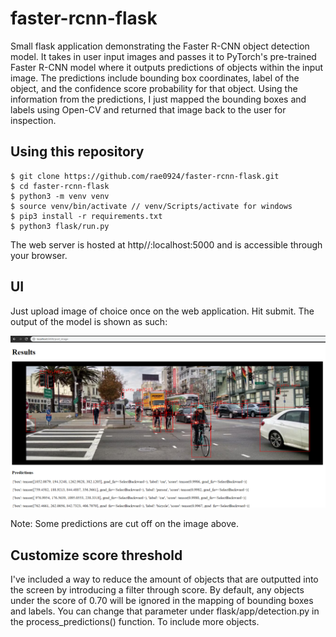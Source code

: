 # faster-rcnn-flask
Small flask application demonstrating the Faster R-CNN object detection model. It takes in user input images and passes it to PyTorch's
pre-trained Faster R-CNN model where it outputs predictions of objects within the input image. The predictions include bounding box
coordinates, label of the object, and the confidence score probability for that object. Using the information from the predictions, I just mapped the bounding boxes and labels using Open-CV and returned that image back to the user for inspection.

## Using this repository

```
$ git clone https://github.com/rae0924/faster-rcnn-flask.git
$ cd faster-rcnn-flask
$ python3 -m venv venv
$ source venv/bin/activate // venv/Scripts/activate for windows
$ pip3 install -r requirements.txt
$ python3 flask/run.py
```
The web server is hosted at http//:localhost:5000 and is accessible through your browser.

## UI

Just upload image of choice once on the web application. Hit submit. The output of the model is shown as such: 

![](results_ui.png)

Note: Some predictions are cut off on the image above.

## Customize score threshold

I've included a way to reduce the amount of objects that are outputted into the screen by introducing a filter
through score. By default, any objects under the score of 0.70 will be ignored in the mapping of bounding boxes 
and labels. You can change that parameter under flask/app/detection.py in the process_predictions() function. To
include more objects.
